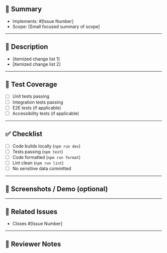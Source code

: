 ## 🚀 Summary

<!-- Briefly describe what this PR does -->

- Implements: #[Issue Number]
- Scope: [Small focused summary of scope]

---

## 📄 Description

<!-- Provide a short description of the changes -->

- [itemized change list 1]
- [itemized change list 2]

---

## 🧪 Test Coverage

- [ ] Unit tests passing
- [ ] Integration tests passing
- [ ] E2E tests (if applicable)
- [ ] Accessibility tests (if applicable)

---

## ✅ Checklist

- [ ] Code builds locally (`npm run dev`)
- [ ] Tests passing (`npm test`)
- [ ] Code formatted (`npm run format`)
- [ ] Lint clean (`npm run lint`)
- [ ] No sensitive data committed

---

## 📸 Screenshots / Demo (optional)

<!-- If applicable, include screenshots or a Loom link -->

---

## 🔗 Related Issues

- Closes #[Issue Number]

---

## 🙏 Reviewer Notes

<!-- Any special notes for reviewers -->



